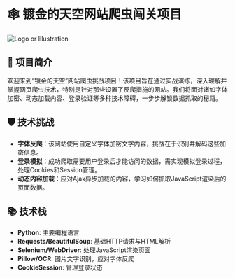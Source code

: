 # 🕸️ 镀金的天空网站爬虫闯关项目

![Logo or Illustration](./images/gilded_sky_logo.png) <!-- 使用wanx生成一张与主题相关的图片 -->

## 🌟 项目简介

欢迎来到“镀金的天空”网站爬虫挑战项目！该项目旨在通过实战演练，深入理解并掌握网页爬虫技术，特别是针对那些设置了反爬措施的网站。我们将面对诸如字体加密、动态加载内容、登录验证等多种技术障碍，一步步解锁数据抓取的秘籍。

## 🛡️ 技术挑战

- **字体反爬**：该网站使用自定义字体加密文字内容，挑战在于识别并解码这些加密信息。
- **登录模拟**：成功爬取需要用户登录后才能访问的数据，需实现模拟登录过程，处理Cookies和Session管理。
- **动态内容加载**：应对Ajax异步加载的内容，学习如何抓取JavaScript渲染后的页面数据。

## 📚 技术栈

- **Python**: 主要编程语言
- **Requests/BeautifulSoup**: 基础HTTP请求与HTML解析
- **Selenium/WebDriver**: 处理JavaScript渲染页面
- **Pillow/OCR**: 图片文字识别，应对字体反爬
- **CookieSession**: 管理登录状态
